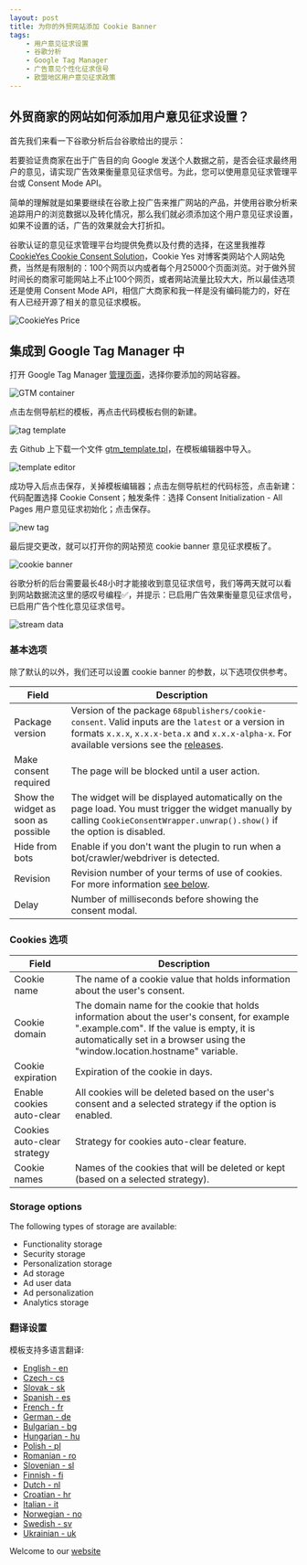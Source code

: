 ```yaml
---
layout: post
title: ﻿为你的外贸网站添加 Cookie Banner
tags:
    - 用户意见征求设置
    - 谷歌分析
    - Google Tag Manager
    - 广告意见个性化征求信号
    - 欧盟地区用户意见征求政策
---
```

## 外贸商家的网站如何添加用户意见征求设置？

首先我们来看一下谷歌分析后台谷歌给出的提示：

若要验证贵商家在出于广告目的向 Google 发送个人数据之前，是否会征求最终用户的意见，请实现广告效果衡量意见征求信号。为此，您可以使用意见征求管理平台或 Consent Mode API。 

简单的理解就是如果要继续在谷歌上投广告来推广网站的产品，并使用谷歌分析来追踪用户的浏览数据以及转化情况，那么我们就必须添加这个用户意见征求设置，如果不设置的话，广告的效果就会大打折扣。

谷歌认证的意见征求管理平台均提供免费以及付费的选择，在这里我推荐 [CookieYes Cookie Consent Solution](https://www.cookieyes.com/)，Cookie Yes 对博客类网站个人网站免费，当然是有限制的：100个网页以内或者每个月25000个页面浏览。对于做外贸时间长的商家可能网站上不止100个网页，或者网站流量比较大大，所以最佳选项还是使用 Consent Mode API，相信广大商家和我一样是没有编码能力的，好在有人已经开源了相关的意见征求模板。

![CookieYes Price](https://raw.githubusercontent.com/huijingfei/Blog_Gitalk/main/cookie%20banner/cookieyes%20price.webp)

## 集成到 Google Tag Manager 中

打开 Google Tag Manager [管理页面](https://tagmanager.google.com/)，选择你要添加的网站容器。

![GTM container](https://raw.githubusercontent.com/huijingfei/Blog_Gitalk/main/cookie%20banner/GTM%20container.webp)

点击左侧导航栏的模板，再点击代码模板右侧的新建。

![tag template](https://raw.githubusercontent.com/huijingfei/Blog_Gitalk/main/cookie%20banner/tag%20template.webp)

去 Github 上下载一个文件 [gtm_template.tpl](https://github.com/68publishers/cookie-consent/blob/main/gtm_template.tpl)，在模板编辑器中导入。

![template editor](https://raw.githubusercontent.com/huijingfei/Blog_Gitalk/main/cookie%20banner/Template%20editor.webp)

成功导入后点击保存，关掉模板编辑器；点击左侧导航栏的代码标签，点击新建：代码配置选择 Cookie Consent；触发条件：选择 Consent Initialization - All Pages 用户意见征求初始化；点击保存。

![new tag](https://raw.githubusercontent.com/huijingfei/Blog_Gitalk/main/cookie%20banner/new%20tag.webp)

最后提交更改，就可以打开你的网站预览 cookie banner 意见征求模板了。

![cookie banner](https://raw.githubusercontent.com/huijingfei/Blog_Gitalk/main/cookie%20banner/Cookie%20Banner.webp)

谷歌分析的后台需要最长48小时才能接收到意见征求信号，我们等两天就可以看到网站数据流这里的感叹号编程✅，并提示：已启用广告效果衡量意见征求信号，已启用广告个性化意见征求信号。

![stream data](https://raw.githubusercontent.com/huijingfei/Blog_Gitalk/main/cookie%20banner/stream%20data.webp)

### 基本选项

除了默认的以外，我们还可以设置 cookie banner 的参数，以下选项仅供参考。

| Field                               | Description                                                                                                                                                                                                                                                  |
|-------------------------------------|--------------------------------------------------------------------------------------------------------------------------------------------------------------------------------------------------------------------------------------------------------------|
| Package version                     | Version of the package `68publishers/cookie-consent`. Valid inputs are the `latest` or a version in formats `x.x.x`, `x.x.x-beta.x` and `x.x.x-alpha-x`. For available versions see the [releases](https://github.com/68publishers/cookie-consent/releases). |
| Make consent required               | The page will be blocked until a user action.                                                                                                                                                                                                                |
| Show the widget as soon as possible | The widget will be displayed automatically on the page load. You must trigger the widget manually by calling `CookieConsentWrapper.unwrap().show()` if the option is disabled.                                                                               |
| Hide from bots                      | Enable if you don't want the plugin to run when a bot/crawler/webdriver is detected.                                                                                                                                                                         |
| Revision                            | Revision number of your terms of use of cookies. For more information [see below](#how-to-manage-revisions).                                                                                                                                                 |
| Delay                               | Number of milliseconds before showing the consent modal.                                                                                                                                                                                                     |

### Cookies 选项

| Field                       | Description                                                                                                                                                                                                            |
|-----------------------------|------------------------------------------------------------------------------------------------------------------------------------------------------------------------------------------------------------------------|
| Cookie name                 | The name of a cookie value that holds information about the user's consent.                                                                                                                                            |
| Cookie domain               | The domain name for the cookie that holds information about the user's consent, for example ".example.com". If the value is empty, it is automatically set in a browser using the "window.location.hostname" variable. |
| Cookie expiration           | Expiration of the cookie in days.                                                                                                                                                                                      |
| Enable cookies auto-clear   | All cookies will be deleted based on the user's consent and a selected strategy if the option is enabled.                                                                                                              |
| Cookies auto-clear strategy | Strategy for cookies auto-clear feature.                                                                                                                                                                               |
| Cookie names                | Names of the cookies that will be deleted or kept (based on a selected strategy).                                                                                                                                      |

### Storage options

The following types of storage are available:

- Functionality storage
- Security storage
- Personalization storage
- Ad storage
- Ad user data
- Ad personalization
- Analytics storage

### 翻译设置

模板支持多语言翻译:

- [English - en](src/resources/translations/en.json)
- [Czech - cs](src/resources/translations/cs.json)
- [Slovak - sk](src/resources/translations/sk.json)
- [Spanish - es](src/resources/translations/es.json)
- [French - fr](src/resources/translations/fr.json)
- [German - de](src/resources/translations/de.json)
- [Bulgarian - bg](src/resources/translations/bg.json)
- [Hungarian - hu](src/resources/translations/hu.json)
- [Polish - pl](src/resources/translations/pl.json)
- [Romanian - ro](src/resources/translations/ro.json)
- [Slovenian - sl](src/resources/translations/sl.json)
- [Finnish - fi](src/resources/translations/fi.json)
- [Dutch - nl](src/resources/translations/nl.json)
- [Croatian - hr](src/resources/translations/hr.json)
- [Italian - it](src/resources/translations/it.json)
- [Norwegian - no](src/resources/translations/no.json)
- [Swedish - sv](src/resources/translations/se.json)
- [Ukrainian - uk](src/resources/translations/ua.json)

Welcome to our [website](https://blog.tigress.cc/)
